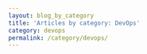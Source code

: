 ```yaml
---
layout: blog_by_category
title: 'Articles by category: DevOps'
category: devops
permalink: /category/devops/
---
```


